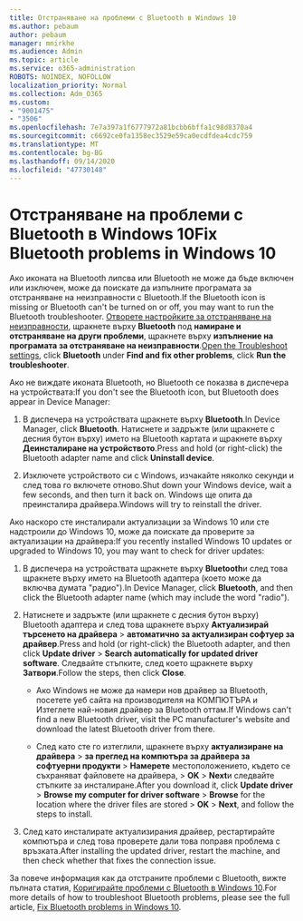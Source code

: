 ```yaml
---
title: Отстраняване на проблеми с Bluetooth в Windows 10
ms.author: pebaum
author: pebaum
manager: mnirkhe
ms.audience: Admin
ms.topic: article
ms.service: o365-administration
ROBOTS: NOINDEX, NOFOLLOW
localization_priority: Normal
ms.collection: Adm_O365
ms.custom:
- "9001475"
- "3506"
ms.openlocfilehash: 7e7a397a1f6777972a81bcbb6bffa1c98d8370a4
ms.sourcegitcommit: c6692ce0fa1358ec3529e59ca0ecdfdea4cdc759
ms.translationtype: MT
ms.contentlocale: bg-BG
ms.lasthandoff: 09/14/2020
ms.locfileid: "47730148"
---
```

# <a name="fix-bluetooth-problems-in-windows-10"></a><span data-ttu-id="9c5f6-102">Отстраняване на проблеми с Bluetooth в Windows 10</span><span class="sxs-lookup"><span data-stu-id="9c5f6-102">Fix Bluetooth problems in Windows 10</span></span>

<span data-ttu-id="9c5f6-103">Ако иконата на Bluetooth липсва или Bluetooth не може да бъде включен или изключен, може да поискате да изпълните програмата за отстраняване на неизправности с Bluetooth.</span><span class="sxs-lookup"><span data-stu-id="9c5f6-103">If the Bluetooth icon is missing or Bluetooth can't be turned on or off, you may want to run the Bluetooth troubleshooter.</span></span> <span data-ttu-id="9c5f6-104">[Отворете настройките за отстраняване на неизправности](ms-settings:troubleshoot), щракнете върху **Bluetooth** под **намиране и отстраняване на други проблеми**, щракнете върху **изпълнение на програмата за отстраняване на неизправности**.</span><span class="sxs-lookup"><span data-stu-id="9c5f6-104">[Open the Troubleshoot settings](ms-settings:troubleshoot), click **Bluetooth** under **Find and fix other problems**, click **Run the troubleshooter**.</span></span>

<span data-ttu-id="9c5f6-105">Ако не виждате иконата Bluetooth, но Bluetooth се показва в диспечера на устройствата:</span><span class="sxs-lookup"><span data-stu-id="9c5f6-105">If you don't see the Bluetooth icon, but Bluetooth does appear in Device Manager:</span></span>

1. <span data-ttu-id="9c5f6-106">В диспечера на устройствата щракнете върху **Bluetooth**.</span><span class="sxs-lookup"><span data-stu-id="9c5f6-106">In Device Manager, click **Bluetooth**.</span></span> <span data-ttu-id="9c5f6-107">Натиснете и задръжте (или щракнете с десния бутон върху) името на Bluetooth картата и щракнете върху **Деинсталиране на устройството**.</span><span class="sxs-lookup"><span data-stu-id="9c5f6-107">Press and hold (or right-click) the Bluetooth adapter name and click **Uninstall device**.</span></span>

2. <span data-ttu-id="9c5f6-108">Изключете устройството си с Windows, изчакайте няколко секунди и след това го включете отново.</span><span class="sxs-lookup"><span data-stu-id="9c5f6-108">Shut down your Windows device, wait a few seconds, and then turn it back on.</span></span> <span data-ttu-id="9c5f6-109">Windows ще опита да преинсталира драйвера.</span><span class="sxs-lookup"><span data-stu-id="9c5f6-109">Windows will try to reinstall the driver.</span></span>

<span data-ttu-id="9c5f6-110">Ако наскоро сте инсталирали актуализации за Windows 10 или сте надстроили до Windows 10, може да поискате да проверите за актуализации на драйвера:</span><span class="sxs-lookup"><span data-stu-id="9c5f6-110">If you recently installed Windows 10 updates or upgraded to Windows 10, you may want to check for driver updates:</span></span>

1. <span data-ttu-id="9c5f6-111">В диспечера на устройствата щракнете върху **Bluetooth**и след това щракнете върху името на Bluetooth адаптера (което може да включва думата "радио").</span><span class="sxs-lookup"><span data-stu-id="9c5f6-111">In Device Manager, click **Bluetooth**, and then click the Bluetooth adapter name (which may include the word "radio").</span></span>

2. <span data-ttu-id="9c5f6-112">Натиснете и задръжте (или щракнете с десния бутон върху) Bluetooth адаптера и след това щракнете върху **Актуализирай търсенето на драйвера**  >  **автоматично за актуализиран софтуер за драйвер**.</span><span class="sxs-lookup"><span data-stu-id="9c5f6-112">Press and hold (or right-click) the Bluetooth adapter, and then click **Update driver** > **Search automatically for updated driver software**.</span></span> <span data-ttu-id="9c5f6-113">Следвайте стъпките, след което щракнете върху **Затвори**.</span><span class="sxs-lookup"><span data-stu-id="9c5f6-113">Follow the steps, then click **Close**.</span></span>

      - <span data-ttu-id="9c5f6-114">Ако Windows не може да намери нов драйвер за Bluetooth, посетете уеб сайта на производителя на КОМПЮТЪРА и Изтеглете най-новия драйвер за Bluetooth оттам.</span><span class="sxs-lookup"><span data-stu-id="9c5f6-114">If Windows can't find a new Bluetooth driver, visit the PC manufacturer's website and download the latest Bluetooth driver from there.</span></span>

    - <span data-ttu-id="9c5f6-115">След като сте го изтеглили, щракнете върху **актуализиране на драйвера**  >  **за преглед на компютъра за драйвера за софтуерни продукти**  >  **Намерете** местоположението, където се съхраняват файловете на драйвера, > **OK**  >  **Next**и следвайте стъпките за инсталиране.</span><span class="sxs-lookup"><span data-stu-id="9c5f6-115">After you download it, click **Update driver** > **Browse my computer for driver software** > **Browse** for the location where the driver files are stored > **OK** > **Next**, and follow the steps to install.</span></span>

3. <span data-ttu-id="9c5f6-116">След като инсталирате актуализирания драйвер, рестартирайте компютъра и след това проверете дали това поправя проблема с връзката.</span><span class="sxs-lookup"><span data-stu-id="9c5f6-116">After installing the updated driver, restart the machine, and then check whether that fixes the connection issue.</span></span>

<span data-ttu-id="9c5f6-117">За повече информация как да отстраните проблеми с Bluetooth, вижте пълната статия, [Коригирайте проблеми с Bluetooth в Windows 10](https://support.microsoft.com/help/14169/windows-10-fix-bluetooth-problems).</span><span class="sxs-lookup"><span data-stu-id="9c5f6-117">For more details of how to troubleshoot Bluetooth problems, please see the full article, [Fix Bluetooth problems in Windows 10](https://support.microsoft.com/help/14169/windows-10-fix-bluetooth-problems).</span></span>

